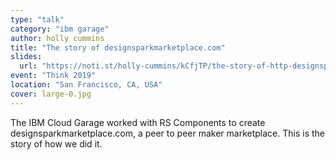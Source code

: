 ```yaml
---
type: "talk"
category: "ibm garage"
author: holly cummins
title: "The story of designsparkmarketplace.com"
slides:
  url: "https://noti.st/holly-cummins/kCfjTP/the-story-of-http-designsparkmarketplace-com"
event: "Think 2019"
location: "San Francisco, CA, USA"
cover: large-0.jpg
---
```

The IBM Cloud Garage worked with RS Components to create designsparkmarketplace.com, a peer to peer maker marketplace. This is the story of how we did it.